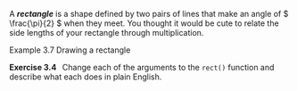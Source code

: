 <p class="main-text small-text">
    A <strong><em>rectangle</em></strong> is a shape defined by two pairs of lines that make an angle of $ \frac{\pi}{2} $ when they meet. You thought it would be cute to relate the side lengths of your rectangle through multiplication.
</p>
<p class="main-text small-text">Example 3.7 Drawing a rectangle</p>
<script type="text/p5" data-autoplay src="/sketches/chapter-3/drawing-rectangles.js"></script>
<p class="main-text small-text">
    <strong>Exercise 3.4 &nbsp;</strong> Change each of the arguments to the <code>rect()</code> function and describe what each does in plain English.
</p>